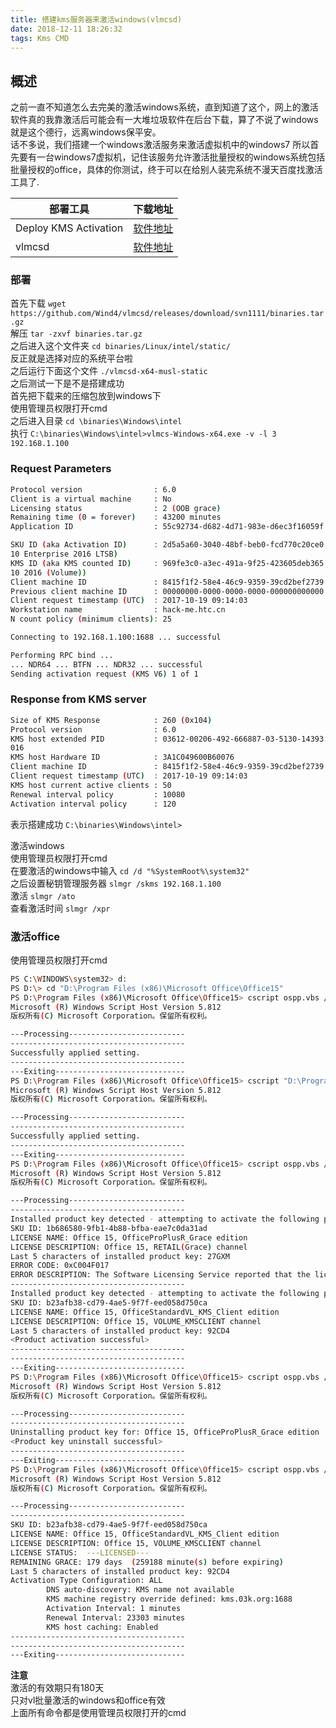 ```yaml
---
title: 搭建kms服务器来激活windows(vlmcsd)
date: 2018-12-11 18:26:32
tags: Kms CMD
---
```



## 概述

之前一直不知道怎么去完美的激活windows系统，直到知道了这个，网上的激活软件真的我靠激活后可能会有一大堆垃圾软件在后台下载，算了不说了windows就是这个德行，远离windows保平安。  
话不多说，我们搭建一个windows激活服务来激活虚拟机中的windows7 所以首先要有一台windows7虚拟机，记住该服务允许激活批量授权的windows系统包括批量授权的office，具体的你测试，终于可以在给别人装完系统不漫天百度找激活工具了.

|部署工具|下载地址|
|---|----|
|Deploy KMS Activation|[软件地址](https://docs.microsoft.com/zh-cn/previous-versions/windows/it-pro/windows-server-2012-R2-and-2012/dn502531(v=ws.11))|
|vlmcsd |[软件地址](https://github.com/Wind4/vlmcsd)  

### 部署  

首先下载 `wget https://github.com/Wind4/vlmcsd/releases/download/svn1111/binaries.tar.gz`  
解压 `tar -zxvf binaries.tar.gz`  
之后进入这个文件夹  `cd binaries/Linux/intel/static/`  
反正就是选择对应的系统平台啦  
之后运行下面这个文件 `./vlmcsd-x64-musl-static`  
之后测试一下是不是搭建成功  
首先把下载来的压缩包放到windows下  
使用管理员权限打开cmd  
之后进入目录  `cd \binaries\Windows\intel`  
执行 `C:\binaries\Windows\intel>vlmcs-Windows-x64.exe -v -l 3 192.168.1.100`

### Request Parameters

``` bash
Protocol version                : 6.0
Client is a virtual machine     : No
Licensing status                : 2 (OOB grace)
Remaining time (0 = forever)    : 43200 minutes
Application ID                  : 55c92734-d682-4d71-983e-d6ec3f16059f (Windows)

SKU ID (aka Activation ID)      : 2d5a5a60-3040-48bf-beb0-fcd770c20ce0 (Windows
10 Enterprise 2016 LTSB)
KMS ID (aka KMS counted ID)     : 969fe3c0-a3ec-491a-9f25-423605deb365 (Windows
10 2016 (Volume))
Client machine ID               : 8415f1f2-58e4-46c9-9359-39cd2bef2739
Previous client machine ID      : 00000000-0000-0000-0000-000000000000
Client request timestamp (UTC)  : 2017-10-19 09:14:03
Workstation name                : hack-me.htc.cn
N count policy (minimum clients): 25

Connecting to 192.168.1.100:1688 ... successful

Performing RPC bind ...
... NDR64 ... BTFN ... NDR32 ... successful
Sending activation request (KMS V6) 1 of 1
```

### Response from KMS server

``` bash
Size of KMS Response            : 260 (0x104)
Protocol version                : 6.0
KMS host extended PID           : 03612-00206-492-666887-03-5130-14393.0000-2482
016
KMS host Hardware ID            : 3A1C049600B60076
Client machine ID               : 8415f1f2-58e4-46c9-9359-39cd2bef2739
Client request timestamp (UTC)  : 2017-10-19 09:14:03
KMS host current active clients : 50
Renewal interval policy         : 10080
Activation interval policy      : 120
```

表示搭建成功 `C:\binaries\Windows\intel>`

激活windows  
使用管理员权限打开cmd  
在要激活的windows中输入 `cd /d "%SystemRoot%\system32"`  
之后设置秘钥管理服务器 `slmgr /skms 192.168.1.100`  
激活 `slmgr /ato`  
查看激活时间 `slmgr /xpr`

### 激活office

使用管理员权限打开cmd

``` bash
PS C:\WINDOWS\system32> d:
PS D:\> cd "D:\Program Files (x86)\Microsoft Office\Office15"
PS D:\Program Files (x86)\Microsoft Office\Office15> cscript ospp.vbs /sethst:kms.03k.org
Microsoft (R) Windows Script Host Version 5.812
版权所有(C) Microsoft Corporation。保留所有权利。

---Processing--------------------------
---------------------------------------
Successfully applied setting.
---------------------------------------
---Exiting-----------------------------
PS D:\Program Files (x86)\Microsoft Office\Office15> cscript "D:\Program Files (x86)\Microsoft Office\Office15\OSPP.VBS" /sethst:kms.03k.org
Microsoft (R) Windows Script Host Version 5.812
版权所有(C) Microsoft Corporation。保留所有权利。

---Processing--------------------------
---------------------------------------
Successfully applied setting.
---------------------------------------
---Exiting-----------------------------
PS D:\Program Files (x86)\Microsoft Office\Office15> cscript ospp.vbs /act
Microsoft (R) Windows Script Host Version 5.812
版权所有(C) Microsoft Corporation。保留所有权利。

---Processing--------------------------
---------------------------------------
Installed product key detected - attempting to activate the following product:
SKU ID: 1b686580-9fb1-4b88-bfba-eae7c0da31ad
LICENSE NAME: Office 15, OfficeProPlusR_Grace edition
LICENSE DESCRIPTION: Office 15, RETAIL(Grace) channel
Last 5 characters of installed product key: 27GXM
ERROR CODE: 0xC004F017
ERROR DESCRIPTION: The Software Licensing Service reported that the license is not installed.
---------------------------------------
Installed product key detected - attempting to activate the following product:
SKU ID: b23afb38-cd79-4ae5-9f7f-eed058d750ca
LICENSE NAME: Office 15, OfficeStandardVL_KMS_Client edition
LICENSE DESCRIPTION: Office 15, VOLUME_KMSCLIENT channel
Last 5 characters of installed product key: 92CD4
<Product activation successful>
---------------------------------------
---------------------------------------
---Exiting-----------------------------
PS D:\Program Files (x86)\Microsoft Office\Office15> cscript ospp.vbs /unpkey:27GXM
Microsoft (R) Windows Script Host Version 5.812
版权所有(C) Microsoft Corporation。保留所有权利。

---Processing--------------------------
---------------------------------------
Uninstalling product key for: Office 15, OfficeProPlusR_Grace edition
<Product key uninstall successful>
---------------------------------------
---Exiting-----------------------------
PS D:\Program Files (x86)\Microsoft Office\Office15> cscript ospp.vbs /dstatus
Microsoft (R) Windows Script Host Version 5.812
版权所有(C) Microsoft Corporation。保留所有权利。

---Processing--------------------------
---------------------------------------
SKU ID: b23afb38-cd79-4ae5-9f7f-eed058d750ca
LICENSE NAME: Office 15, OfficeStandardVL_KMS_Client edition
LICENSE DESCRIPTION: Office 15, VOLUME_KMSCLIENT channel
LICENSE STATUS:  ---LICENSED---
REMAINING GRACE: 179 days  (259188 minute(s) before expiring)
Last 5 characters of installed product key: 92CD4
Activation Type Configuration: ALL
        DNS auto-discovery: KMS name not available
        KMS machine registry override defined: kms.03k.org:1688
        Activation Interval: 1 minutes
        Renewal Interval: 23303 minutes
        KMS host caching: Enabled
---------------------------------------
---------------------------------------
---Exiting-----------------------------
```

**注意**  
激活的有效期只有180天  
只对vl批量激活的windows和office有效  
上面所有命令都是使用管理员权限打开的cmd  
